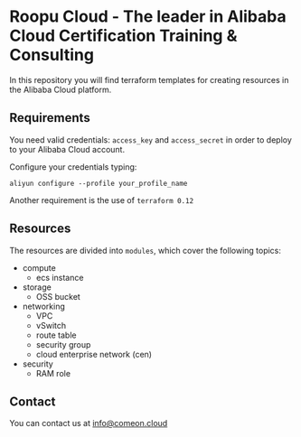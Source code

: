 # Roopu Cloud - The leader in Alibaba Cloud Certification Training & Consulting

In this repository you will find terraform templates for creating resources in the Alibaba Cloud platform.

## Requirements
You need valid credentials: `access_key` and `access_secret` in order to deploy to your Alibaba Cloud account.

Configure your credentials typing:
```
aliyun configure --profile your_profile_name
```

Another requirement is the use of `terraform 0.12`

## Resources
The resources are divided into `modules`, which cover the following topics:
* compute
  * ecs instance
* storage
  * OSS bucket
* networking
  * VPC
  * vSwitch
  * route table
  * security group
  * cloud enterprise network (cen)
* security
  * RAM role

## Contact
You can contact us at [info@comeon.cloud](mailto:info@comeon.cloud)

